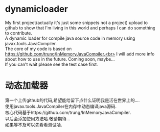 # dynamicloader<br>
My first project(actually it's just some snippets not a project) upload to github to show that I'm living in this world and perhaps I can do something to contribute.<br>
A dynamic loader for compile java source code in memory using javax.tools.JavaCompiler.<br>
The core of my code is based on https://github.com/trung/InMemoryJavaCompiler.<br>
I will add more info about how to use in the future. Coming soon, maybe...<br>
If you can't wait please see the test case first. <br>

# 动态加载器<br>
第一个上传github的代码,希望能给留下点什么证明我是活在世界上的....<br>
使用javax.tools.JavaCompiler在内存中动态编译java源码.<br>
核心代码基于https://github.com/trung/InMemoryJavaCompiler.<br>
以后会添加使用方法哈.敬请期待...<br>
如果等不及可以先看看测试哈.<br>
